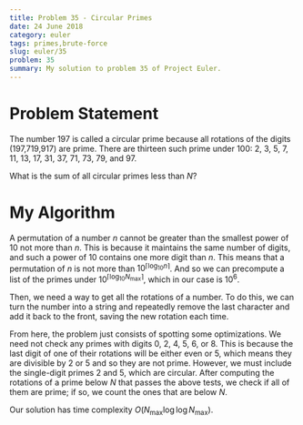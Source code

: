 ```yaml
---
title: Problem 35 - Circular Primes
date: 24 June 2018
category: euler
tags: primes,brute-force
slug: euler/35
problem: 35
summary: My solution to problem 35 of Project Euler.
---
```


# Problem Statement

The number 197 is called a circular prime because all rotations of the digits (197,719,917) are prime.
There are thirteen such prime under 100: 2, 3, 5, 7, 11, 13, 17, 31, 37, 71, 73, 79, and 97.

What is the sum of all circular primes less than $N$?

# My Algorithm

A permutation of a number $n$ cannot be greater than the smallest power of 10 not more than $n$.
This is because it maintains the same number of digits, and such a power of 10 contains one more digit than $n$.
This means that a permutation of $n$ is not more than $10^{\lceil \log_{10} n \rceil}$.
And so we can precompute a list of the primes under $10^{\lceil \log_{10} N_{\text{max}} \rceil}$, which in our case is $10^6$.

Then, we need a way to get all the rotations of a number.
To do this, we can turn the number into a string and repeatedly remove the last character and add it back to the front, saving the new rotation each time.

From here, the problem just consists of spotting some optimizations.
We need not check any primes with digits 0, 2, 4, 5, 6, or 8.
This is because the last digit of one of their rotations will be either even or 5, which means they are divisible by 2 or 5 and so they are not prime.
However, we must include the single-digit primes 2 and 5, which are circular.
After computing the rotations of a prime below $N$ that passes the above tests, we check if all of them are prime; if so, we count the ones that are below $N$.

Our solution has time complexity $O(N_{\text{max}}\log\log N_{\text{max}})$.